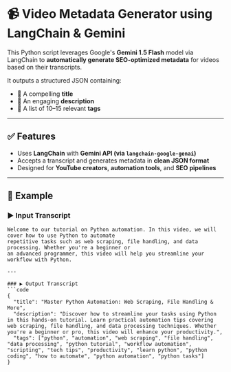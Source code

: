 # 📹 Video Metadata Generator using LangChain & Gemini

This Python script leverages Google's **Gemini 1.5 Flash** model via LangChain to **automatically generate SEO-optimized metadata** for videos based on their transcripts.

It outputs a structured JSON containing:
- 📌 A compelling **title**
- 📝 An engaging **description**
- 🔖 A list of 10–15 relevant **tags**

---

## ✅ Features

- Uses **LangChain** with **Gemini API (via `langchain-google-genai`)**
- Accepts a transcript and generates metadata in **clean JSON format**
- Designed for **YouTube creators**, **automation tools**, and **SEO pipelines**

---

## 🧪 Example

### ▶️ Input Transcript
```text
Welcome to our tutorial on Python automation. In this video, we will cover how to use Python to automate 
repetitive tasks such as web scraping, file handling, and data processing. Whether you're a beginner or 
an advanced programmer, this video will help you streamline your workflow with Python.

---

### ▶️ Output Transcript
```code
{
  "title": "Master Python Automation: Web Scraping, File Handling & More",
  "description": "Discover how to streamline your tasks using Python in this hands-on tutorial. Learn practical automation tips covering web scraping, file handling, and data processing techniques. Whether you're a beginner or pro, this video will enhance your productivity.",
  "tags": ["python", "automation", "web scraping", "file handling", "data processing", "python tutorial", "workflow automation", "scripting", "tech tips", "productivity", "learn python", "python coding", "how to automate", "python automation", "python tasks"]
}
